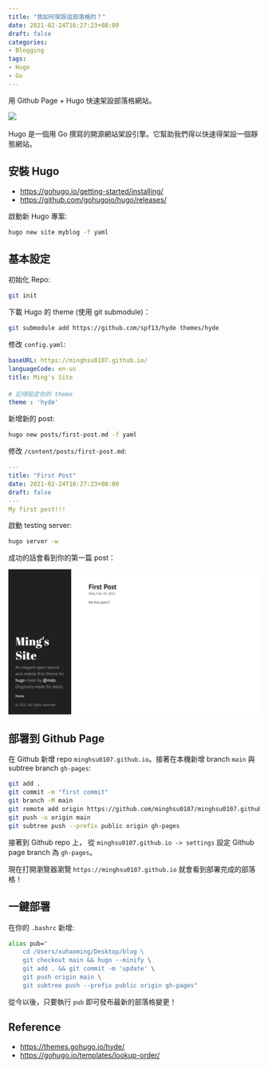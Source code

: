 ```yaml
---
title: "我如何架設這部落格的？"
date: 2021-02-24T16:27:23+08:00
draft: false
categories:
- Blogging
tags:
- Hugo
- Go
---
```


用 Github Page + Hugo 快速架設部落格網站。

![](https://i.imgur.com/vUVbWN9.png)
<!--more-->
Hugo 是一個用 Go 撰寫的開源網站架設引擎。它幫助我們得以快速得架設一個靜態網站。
## 安裝 Hugo
- https://gohugo.io/getting-started/installing/
- https://github.com/gohugoio/hugo/releases/

啟動新 Hugo 專案:
```bash
hugo new site myblog -f yaml
```
## 基本設定
初始化 Repo:
```bash
git init
```

下載 Hugo 的 theme (使用 git submodule)：
```bash
git submodule add https://github.com/spf13/hyde themes/hyde
```

修改 `config.yaml`:
```yaml
baseURL: https://minghsu0107.github.io/
languageCode: en-us
title: Ming's Site

# 記得設定你的 theme
theme : 'hyde'
```
新增新的 post:
```bash
hugo new posts/first-post.md -f yaml
```
修改 `/content/posts/first-post.md`:
```yaml
---
title: "First Post"
date: 2021-02-24T16:27:23+08:00
draft: false
---
My first post!!!
```
啟動 testing server:
```bash
hugo server -w
```

成功的話會看到你的第一篇 post：

![first-post](/static/images/first-post.png)

## 部署到 Github Page
在 Github 新增 repo `minghsu0107.github.io`。接著在本機新增 branch `main` 與 subtree branch `gh-pages`:
```bash
git add .
git commit -m "first commit"
git branch -M main
git remote add origin https://github.com/minghsu0107/minghsu0107.github.io.git
git push -u origin main
git subtree push --prefix public origin gh-pages
```

接著到 Github repo 上， 從 `minghsu0107.github.io -> settings` 設定 Github page branch 為 `gh-pages`。

現在打開瀏覽器瀏覽 `https://minghsu0107.github.io` 就會看到部署完成的部落格！

## 一鍵部署
在你的 `.bashrc` 新增:
```bash
alias pub="
    cd /Users/xuhaoming/Desktop/blog \ 
    git checkout main && hugo --minify \
    git add . && git commit -m 'update' \
    git push origin main \
    git subtree push --prefix public origin gh-pages"
```
從今以後，只要執行 `pub` 即可發布最新的部落格變更！
## Reference
- https://themes.gohugo.io/hyde/
- https://gohugo.io/templates/lookup-order/